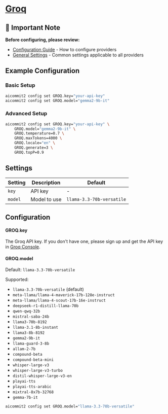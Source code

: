 # <a href="https://groq.com/" target="_blank">Groq</a>

## 📌 Important Note

**Before configuring, please review:**

- [Configuration Guide](../../README.md#configuration) - How to configure providers
- [General Settings](../../README.md#general-settings) - Common settings applicable to all providers

## Example Configuration

### Basic Setup

```sh
aicommit2 config set GROQ.key="your-api-key"
aicommit2 config set GROQ.model="gemma2-9b-it"
```

### Advanced Setup

```sh
aicommit2 config set GROQ.key="your-api-key" \
    GROQ.model="gemma2-9b-it" \
    GROQ.temperature=0.7 \
    GROQ.maxTokens=4000 \
    GROQ.locale="en" \
    GROQ.generate=3 \
    GROQ.topP=0.9
```

## Settings

| Setting | Description  | Default                   |
| ------- | ------------ | ------------------------- |
| `key`   | API key      | -                         |
| `model` | Model to use | `llama-3.3-70b-versatile` |

## Configuration

#### GROQ.key

The Groq API key. If you don't have one, please sign up and get the API key in [Groq Console](https://console.groq.com).

#### GROQ.model

Default: `llama-3.3-70b-versatile`

Supported:

- `llama-3.3-70b-versatile` (default)
- `meta-llama/llama-4-maverick-17b-128e-instruct`
- `meta-llama/llama-4-scout-17b-16e-instruct`
- `deepseek-r1-distill-llama-70b` 
- `qwen-qwq-32b`
- `mistral-saba-24b`
- `llama3-70b-8192`
- `llama-3.1-8b-instant`
- `llama3-8b-8192`
- `gemma2-9b-it` 
- `llama-guard-3-8b` 
- `allam-2-7b` 
- `compound-beta` 
- `compound-beta-mini` 
- `whisper-large-v3` 
- `whisper-large-v3-turbo` 
- `distil-whisper-large-v3-en` 
- `playai-tts`
- `playai-tts-arabic`
- `mixtral-8x7b-32768`
- `gemma-7b-it` 

```sh
aicommit2 config set GROQ.model="llama-3.3-70b-versatile"
```
